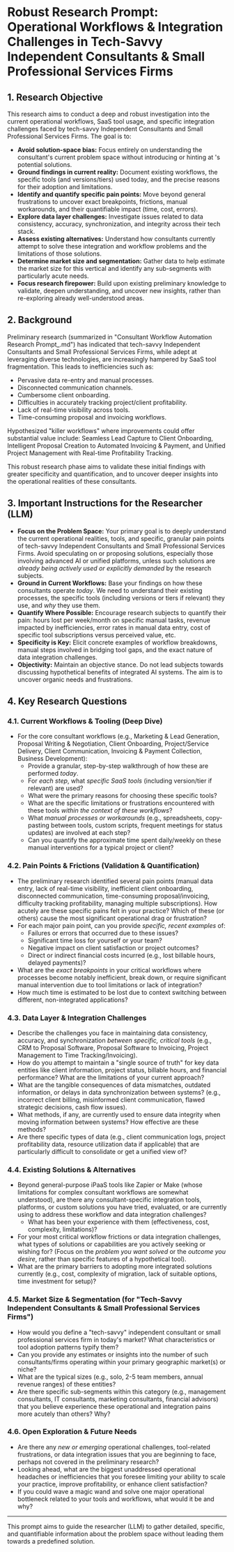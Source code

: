 # Robust Research Prompt: Operational Workflows & Integration Challenges in Tech-Savvy Independent Consultants & Small Professional Services Firms

## 1. Research Objective

This research aims to conduct a deep and robust investigation into the current operational workflows, SaaS tool usage, and specific integration challenges faced by tech-savvy Independent Consultants and Small Professional Services Firms. The goal is to:

*   **Avoid solution-space bias:** Focus entirely on understanding the consultant's current problem space without introducing or hinting at <SaaS-OS>'s potential solutions.
*   **Ground findings in current reality:** Document existing workflows, the specific tools (and versions/tiers) used today, and the precise reasons for their adoption and limitations.
*   **Identify and quantify specific pain points:** Move beyond general frustrations to uncover exact breakpoints, frictions, manual workarounds, and their quantifiable impact (time, cost, errors).
*   **Explore data layer challenges:** Investigate issues related to data consistency, accuracy, synchronization, and integrity across their tech stack.
*   **Assess existing alternatives:** Understand how consultants currently attempt to solve these integration and workflow problems and the limitations of those solutions.
*   **Determine market size and segmentation:** Gather data to help estimate the market size for this vertical and identify any sub-segments with particularly acute needs.
*   **Focus research firepower:** Build upon existing preliminary knowledge to validate, deepen understanding, and uncover new insights, rather than re-exploring already well-understood areas.

## 2. Background

Preliminary research (summarized in "Consultant Workflow Automation Research Prompt\_.md") has indicated that tech-savvy Independent Consultants and Small Professional Services Firms, while adept at leveraging diverse technologies, are increasingly hampered by SaaS tool fragmentation. This leads to inefficiencies such as:

*   Pervasive data re-entry and manual processes.
*   Disconnected communication channels.
*   Cumbersome client onboarding.
*   Difficulties in accurately tracking project/client profitability.
*   Lack of real-time visibility across tools.
*   Time-consuming proposal and invoicing workflows.

Hypothesized "killer workflows" where improvements could offer substantial value include: Seamless Lead Capture to Client Onboarding, Intelligent Proposal Creation to Automated Invoicing & Payment, and Unified Project Management with Real-time Profitability Tracking.

This robust research phase aims to validate these initial findings with greater specificity and quantification, and to uncover deeper insights into the operational realities of these consultants.

## 3. Important Instructions for the Researcher (LLM)

*   **Focus on the Problem Space:** Your primary goal is to deeply understand the current operational realities, tools, and specific, granular pain points of tech-savvy Independent Consultants and Small Professional Services Firms. Avoid speculating on or proposing solutions, especially those involving advanced AI or unified platforms, unless such solutions are *already being actively used or explicitly demanded* by the research subjects.
*   **Ground in Current Workflows:** Base your findings on how these consultants operate *today*. We need to understand their existing processes, the specific tools (including versions or tiers if relevant) they use, and *why* they use them.
*   **Quantify Where Possible:** Encourage research subjects to quantify their pain: hours lost per week/month on specific manual tasks, revenue impacted by inefficiencies, error rates in manual data entry, cost of specific tool subscriptions versus perceived value, etc.
*   **Specificity is Key:** Elicit concrete examples of workflow breakdowns, manual steps involved in bridging tool gaps, and the exact nature of data integration challenges.
*   **Objectivity:** Maintain an objective stance. Do not lead subjects towards discussing hypothetical benefits of integrated AI systems. The aim is to uncover organic needs and frustrations.

## 4. Key Research Questions

### 4.1. Current Workflows & Tooling (Deep Dive)

*   For the core consultant workflows (e.g., Marketing & Lead Generation, Proposal Writing & Negotiation, Client Onboarding, Project/Service Delivery, Client Communication, Invoicing & Payment Collection, Business Development):
    *   Provide a granular, step-by-step walkthrough of how these are performed *today*.
    *   For *each step*, what *specific SaaS tools* (including version/tier if relevant) are used?
    *   What were the primary reasons for choosing these specific tools?
    *   What are the specific limitations or frustrations encountered with these tools *within the context of these workflows*?
    *   What *manual processes or workarounds* (e.g., spreadsheets, copy-pasting between tools, custom scripts, frequent meetings for status updates) are involved at each step?
    *   Can you quantify the approximate time spent daily/weekly on these manual interventions for a typical project or client?

### 4.2. Pain Points & Frictions (Validation & Quantification)

*   The preliminary research identified several pain points (manual data entry, lack of real-time visibility, inefficient client onboarding, disconnected communication, time-consuming proposal/invoicing, difficulty tracking profitability, managing multiple subscriptions). How acutely are these specific pains felt in your practice? Which of these (or others) cause the most significant operational drag or frustration?
*   For each major pain point, can you provide *specific, recent examples* of:
    *   Failures or errors that occurred due to these issues?
    *   Significant time loss for yourself or your team?
    *   Negative impact on client satisfaction or project outcomes?
    *   Direct or indirect financial costs incurred (e.g., lost billable hours, delayed payments)?
*   What are the *exact breakpoints* in your critical workflows where processes become notably inefficient, break down, or require significant manual intervention due to tool limitations or lack of integration?
*   How much time is estimated to be lost due to context switching between different, non-integrated applications?

### 4.3. Data Layer & Integration Challenges

*   Describe the challenges you face in maintaining data consistency, accuracy, and synchronization *between specific, critical tools* (e.g., CRM to Proposal Software, Proposal Software to Invoicing, Project Management to Time Tracking/Invoicing).
*   How do you attempt to maintain a "single source of truth" for key data entities like client information, project status, billable hours, and financial performance? What are the limitations of your current approach?
*   What are the tangible consequences of data mismatches, outdated information, or delays in data synchronization between systems? (e.g., incorrect client billing, misinformed client communication, flawed strategic decisions, cash flow issues).
*   What methods, if any, are currently used to ensure data integrity when moving information between systems? How effective are these methods?
*   Are there specific types of data (e.g., client communication logs, project profitability data, resource utilization data if applicable) that are particularly difficult to consolidate or get a unified view of?

### 4.4. Existing Solutions & Alternatives

*   Beyond general-purpose iPaaS tools like Zapier or Make (whose limitations for complex consultant workflows are somewhat understood), are there any consultant-specific integration tools, platforms, or custom solutions you have tried, evaluated, or are currently using to address these workflow and data integration challenges?
    *   What has been your experience with them (effectiveness, cost, complexity, limitations)?
*   For your most critical workflow frictions or data integration challenges, what types of solutions or capabilities are you actively seeking or wishing for? (Focus on the *problem you want solved* or the *outcome you desire*, rather than specific features of a hypothetical tool).
*   What are the primary barriers to adopting more integrated solutions currently (e.g., cost, complexity of migration, lack of suitable options, time investment for setup)?

### 4.5. Market Size & Segmentation (for "Tech-Savvy Independent Consultants & Small Professional Services Firms")

*   How would you define a "tech-savvy" independent consultant or small professional services firm in today's market? What characteristics or tool adoption patterns typify them?
*   Can you provide any estimates or insights into the number of such consultants/firms operating within your primary geographic market(s) or niche?
*   What are the typical sizes (e.g., solo, 2-5 team members, annual revenue ranges) of these entities?
*   Are there specific sub-segments within this category (e.g., management consultants, IT consultants, marketing consultants, financial advisors) that you believe experience these operational and integration pains more acutely than others? Why?

### 4.6. Open Exploration & Future Needs

*   Are there any *new or emerging* operational challenges, tool-related frustrations, or data integration issues that you are beginning to face, perhaps not covered in the preliminary research?
*   Looking ahead, what are the biggest unaddressed operational headaches or inefficiencies that you foresee limiting your ability to scale your practice, improve profitability, or enhance client satisfaction?
*   If you could wave a magic wand and solve one major operational bottleneck related to your tools and workflows, what would it be and why?

---
This prompt aims to guide the researcher (LLM) to gather detailed, specific, and quantifiable information about the problem space without leading them towards a predefined solution.
